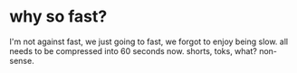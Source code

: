 # why so fast?

I'm not against fast, we just going to fast, we forgot to enjoy being slow. all needs to be compressed into 60 seconds now. shorts, toks, what? non-sense. 
